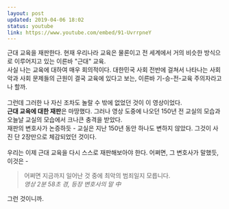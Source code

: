 ```yaml
---
layout: post
updated: 2019-04-06 18:02
status: youtube
link: https://www.youtube.com/embed/91-UvrrpneY
---
```


근대 교육을 재판한다. 현재 우리나라 교육은 물론이고 전 세계에서 거의 비슷한 방식으로 이루어지고 있는 이른바 "근대" 교육.<br>
사실 나는 교육에 대하여 매우 회의적이다. 대한민국 사회 전반에 걸쳐서 나타나는 사회악과 사회 문제들의 근원이 결국 교육에 있다고 보는, 이른바 기-승-전-교육 주의자라고나 할까.
<br><br>
그런데 그러한 나 자신 조차도 놀랄 수 밖에 없었던 것이 이 영상이었다.<br>**근대 교육에 대한 재판**은 마땅했다. 그러나 영상 도중에 나오던 150년 전 교실의 모습과 오늘날 교실의 모습에서 크나큰 충격을 받았다.<br>
재판의 변호사가 논증하듯 - 교실은 지난 150년 동안 하나도 변하지 않았다. 그것이 사진 단 2장만으로 체감되었던 것이다.<br><br>
우리는 이제 근대 교육을 다시 스스로 재판해보아야 한다. 어쩌면, 그 변호사가 말했듯, 이것은 -

> 어쩌면 지금까지 일어난 것 중에 최악의 범죄일지 모릅니다.<br>
> _영상 2분 58초 경, 등장 변호사의 말 中_

그런 것이니까.
